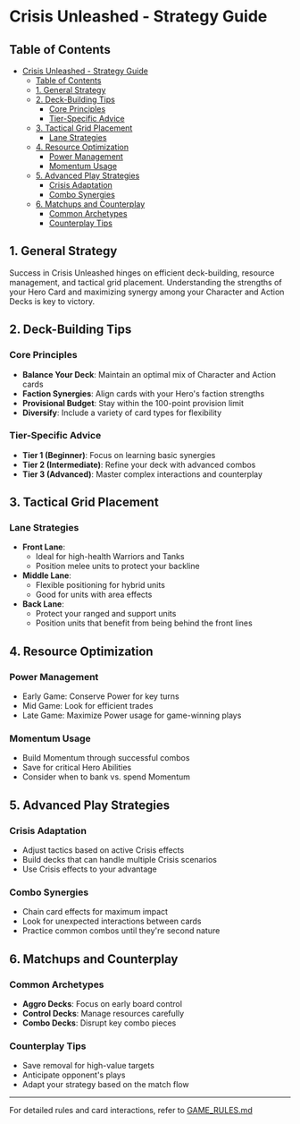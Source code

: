# Crisis Unleashed - Strategy Guide

## Table of Contents

- [Crisis Unleashed - Strategy Guide](#crisis-unleashed---strategy-guide)
  - [Table of Contents](#table-of-contents)
  - [1. General Strategy](#1-general-strategy)
  - [2. Deck-Building Tips](#2-deck-building-tips)
    - [Core Principles](#core-principles)
    - [Tier-Specific Advice](#tier-specific-advice)
  - [3. Tactical Grid Placement](#3-tactical-grid-placement)
    - [Lane Strategies](#lane-strategies)
  - [4. Resource Optimization](#4-resource-optimization)
    - [Power Management](#power-management)
    - [Momentum Usage](#momentum-usage)
  - [5. Advanced Play Strategies](#5-advanced-play-strategies)
    - [Crisis Adaptation](#crisis-adaptation)
    - [Combo Synergies](#combo-synergies)
  - [6. Matchups and Counterplay](#6-matchups-and-counterplay)
    - [Common Archetypes](#common-archetypes)
    - [Counterplay Tips](#counterplay-tips)

## 1. General Strategy

Success in Crisis Unleashed hinges on efficient deck-building, resource management, and tactical grid placement. Understanding the strengths of your Hero Card and maximizing synergy among your Character and Action Decks is key to victory.

## 2. Deck-Building Tips

### Core Principles

- **Balance Your Deck**: Maintain an optimal mix of Character and Action cards
- **Faction Synergies**: Align cards with your Hero's faction strengths
- **Provisional Budget**: Stay within the 100-point provision limit
- **Diversify**: Include a variety of card types for flexibility

### Tier-Specific Advice

- **Tier 1 (Beginner)**: Focus on learning basic synergies
- **Tier 2 (Intermediate)**: Refine your deck with advanced combos
- **Tier 3 (Advanced)**: Master complex interactions and counterplay

## 3. Tactical Grid Placement

### Lane Strategies

- **Front Lane**:
  - Ideal for high-health Warriors and Tanks
  - Position melee units to protect your backline
- **Middle Lane**:
  - Flexible positioning for hybrid units
  - Good for units with area effects
- **Back Lane**:
  - Protect your ranged and support units
  - Position units that benefit from being behind the front lines

## 4. Resource Optimization

### Power Management

- Early Game: Conserve Power for key turns
- Mid Game: Look for efficient trades
- Late Game: Maximize Power usage for game-winning plays

### Momentum Usage

- Build Momentum through successful combos
- Save for critical Hero Abilities
- Consider when to bank vs. spend Momentum

## 5. Advanced Play Strategies

### Crisis Adaptation

- Adjust tactics based on active Crisis effects
- Build decks that can handle multiple Crisis scenarios
- Use Crisis effects to your advantage

### Combo Synergies

- Chain card effects for maximum impact
- Look for unexpected interactions between cards
- Practice common combos until they're second nature

## 6. Matchups and Counterplay

### Common Archetypes

- **Aggro Decks**: Focus on early board control
- **Control Decks**: Manage resources carefully
- **Combo Decks**: Disrupt key combo pieces

### Counterplay Tips

- Save removal for high-value targets
- Anticipate opponent's plays
- Adapt your strategy based on the match flow

---
For detailed rules and card interactions, refer to [GAME_RULES.md](./GAME_RULES.md)
